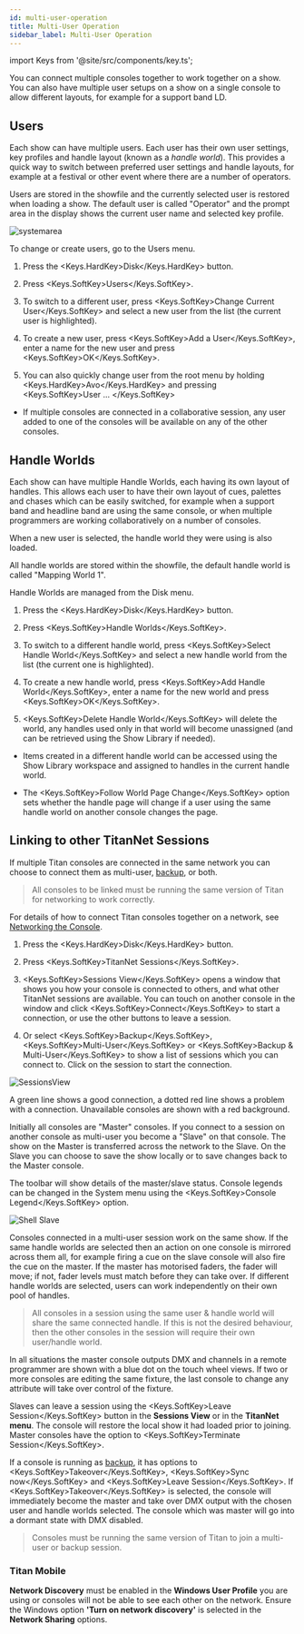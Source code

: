 ```yaml
---
id: multi-user-operation
title: Multi-User Operation
sidebar_label: Multi-User Operation
---
```


import Keys from '@site/src/components/key.ts';

You can connect multiple consoles together to work together on a show.
You can also have multiple user setups on a show on a single console to
allow different layouts, for example for a support band LD.

Users
-----

Each show can have multiple users. Each user has their own user
settings, key profiles and handle layout (known as a <em>handle world</em>).
This provides a quick way to switch between preferred user settings and
handle layouts, for example at a festival or other event where there are
a number of operators.

Users are stored in the showfile and the currently selected user is
restored when loading a show. The default user is called "Operator" and
the prompt area in the display shows the current user name and selected
key profile.

![systemarea](/docs/images/System-Area.png)

To change or create users, go to the Users menu.

1. Press the <Keys.HardKey>Disk</Keys.HardKey> button.

2. Press <Keys.SoftKey>Users</Keys.SoftKey>.

3. To switch to a different user, press <Keys.SoftKey>Change Current User</Keys.SoftKey> and
select a new user from the list (the current user is highlighted).

4. To create a new user, press <Keys.SoftKey>Add a User</Keys.SoftKey>, enter a name for the new
user and press <Keys.SoftKey>OK</Keys.SoftKey>.

5. You can also quickly change user from the root menu by holding
<Keys.HardKey>Avo</Keys.HardKey> and pressing <Keys.SoftKey>User ... </Keys.SoftKey>

-   If multiple consoles are connected in a collaborative session, any
    user added to one of the consoles will be available on any of the
    other consoles.

Handle Worlds
-------------

Each show can have multiple Handle Worlds, each having its own layout of
handles. This allows each user to have their own layout of cues,
palettes and chases which can be easily switched, for example when a
support band and headline band are using the same console, or when
multiple programmers are working collaboratively on a number of
consoles.

When a new user is selected, the handle world they were using is also
loaded.

All handle worlds are stored within the showfile, the default handle
world is called "Mapping World 1".

Handle Worlds are managed from the Disk menu.

1. Press the <Keys.HardKey>Disk</Keys.HardKey> button.

2. Press <Keys.SoftKey>Handle Worlds</Keys.SoftKey>.

3. To switch to a different handle world, press <Keys.SoftKey>Select Handle World</Keys.SoftKey>
and select a new handle world from the list (the current one is
highlighted).

4. To create a new handle world, press <Keys.SoftKey>Add Handle World</Keys.SoftKey>, enter a
name for the new world and press <Keys.SoftKey>OK</Keys.SoftKey>.

5. <Keys.SoftKey>Delete Handle World</Keys.SoftKey> will delete the world, any handles used only
in that world will become unassigned (and can be retrieved using the
Show Library if needed).

-   Items created in a different handle world can be accessed using the
    Show Library workspace and assigned to handles in the current handle
    world.

-   The <Keys.SoftKey>Follow World Page Change</Keys.SoftKey> option sets whether the handle page
    will change if a user using the same handle world on another console
    changes the page.

Linking to other TitanNet Sessions
----------------------------------

If multiple Titan consoles are connected in the same network you can
choose to connect them as multi-user, 
[backup](../running-the-show/linking-consoles-for-multi-user-or-backup.md#setting-up-consoles-for-backup),
or both. 

> All consoles to be linked must be running the same version of Titan
for networking to work correctly.

For details of how to connect Titan consoles together on a network, see
[Networking the Console](../networking.md).

1. Press the <Keys.HardKey>Disk</Keys.HardKey> button.

2. Press <Keys.SoftKey>TitanNet Sessions</Keys.SoftKey>.

3. <Keys.SoftKey>Sessions View</Keys.SoftKey> opens a window that shows you how your console is
connected to others, and what other TitanNet sessions are available. You
can touch on another console in the window and click <Keys.SoftKey>Connect</Keys.SoftKey> to
start a connection, or use the other buttons to leave a session.

4. Or select <Keys.SoftKey>Backup</Keys.SoftKey>, <Keys.SoftKey>Multi-User</Keys.SoftKey> or <Keys.SoftKey>Backup & Multi-User</Keys.SoftKey> to
show a list of sessions which you can connect to. Click on the session
to start the connection.

![SessionsView](/docs/images/SessionsView.png)

A green line shows a good connection, a dotted red line shows a
problem with a connection. Unavailable consoles are shown with a red
background.

Initially all consoles are "Master" consoles. If you connect to a
session on another console as multi-user you become a "Slave" on
that console. The show on the Master is transferred across the
network to the Slave. On the Slave you can choose to save the show
locally or to save changes back to the Master console.

The toolbar will show details of the master/slave status. Console
legends can be changed in the System menu using the <Keys.SoftKey>Console
Legend</Keys.SoftKey> option.

![Shell Slave](/docs/images/Shell-Slave.png)

Consoles connected in a multi-user session work on the same show. If
the same handle worlds are selected then an action on one console is
mirrored across them all, for example firing a cue on the slave
console will also fire the cue on the master. If the master has
motorised faders, the fader will move; if not, fader levels must
match before they can take over. If different handle worlds are
selected, users can work independently on their own pool of handles.

> All consoles in a session using the same user & handle world will
  share the same connected handle. If this is not the desired
  behaviour, then  the other consoles in the session will require
  their own user/handle world.

In all situations the master console outputs DMX and channels in a
remote programmer are shown with a blue dot on the touch wheel
views. If two or more consoles are editing the same fixture, the
last console to change any attribute will take over control of the
fixture.

Slaves can leave a session using the <Keys.SoftKey>Leave Session</Keys.SoftKey> button in the
<strong>Sessions View</strong> or in the <strong>TitanNet menu</strong>. The console will restore the
local show it had loaded prior to joining. Master consoles have the
option to <Keys.SoftKey>Terminate Session</Keys.SoftKey>.

If a console is running as
[backup](../running-the-show/linking-consoles-for-multi-user-or-backup.md#setting-up-consoles-for-backup),
it has options to <Keys.SoftKey>Takeover</Keys.SoftKey>,
<Keys.SoftKey>Sync now</Keys.SoftKey> and <Keys.SoftKey>Leave Session</Keys.SoftKey>. If <Keys.SoftKey>Takeover</Keys.SoftKey> is selected, the
console will immediately become the master and take over DMX output
with the chosen user and handle worlds selected. The console which
was master will go into a dormant state with DMX disabled.

> Consoles must be running the same version of Titan to join a multi-user or
backup session.

### Titan Mobile

<strong>Network Discovery</strong> must be enabled in the <strong>Windows User Profile</strong> you
are using or consoles will not be able to see each other on the network.
Ensure the Windows option <strong>'Turn on network discovery'</strong> is selected in
the <strong>Network Sharing</strong> options.
